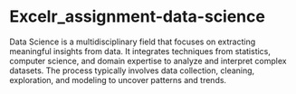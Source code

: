 # Excelr_assignment-data-science
Data Science is a multidisciplinary field that focuses on extracting meaningful insights from data. It integrates techniques from statistics, computer science, and domain expertise to analyze and interpret complex datasets. The process typically involves data collection, cleaning, exploration, and modeling to uncover patterns and trends.
